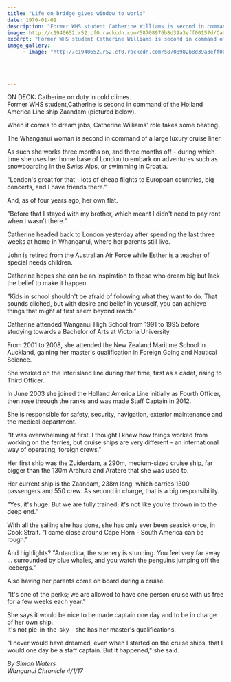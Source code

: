 ```yaml
---
title: "Life on bridge gives window to world"
date: 1970-01-01
description: "Former WHS student Catherine Williams is second in command of the Holland America Line ship Zaandam, Wanganui Chronicle article on 4/1/17..."
image: http://c1940652.r52.cf0.rackcdn.com/58708976b8d39a3eff00157d/Catherine-Williams-2nd-in-command-of-ship-4-Jan-2017.jpg
excerpt: "Former WHS student Catherine Williams is second in command of the Holland America Line ship Zaandam."
image_gallery:
     - image: "http://c1940652.r52.cf0.rackcdn.com/58708982b8d39a3eff00157f/Catherine-Williams-2nd-in-com-of-this-ship.jpg"
    
    
    
    
---
```


<p><span>ON DECK: Catherine on duty in cold climes.</span><br /><span>Former WHS student,Catherine is second in command of the Holland America Line ship Zaandam (pictured below).</span></p>
<p>When it comes to dream jobs, Catherine Williams' role takes some beating.</p>
<p>The Whanganui woman is second in command of a large luxury cruise liner.</p>
<p>As such she works three months on, and three months off - during which time she uses her home base of London to embark on adventures such as snowboarding in the Swiss Alps, or swimming in Croatia.</p>
<p>"London's great for that - lots of cheap flights to European countries, big concerts, and I have friends there."</p>
<p>And, as of four years ago, her own flat.</p>
<p>"Before that I stayed with my brother, which meant I didn't need to pay rent when I wasn't there."</p>
<p>Catherine headed back to London yesterday after spending the last three weeks at home in Whanganui, where her parents still live.</p>
<p>John is retired from the Australian Air Force while Esther is a teacher of special needs children.</p>
<p>Catherine hopes she can be an inspiration to those who dream big but lack the belief to make it happen.</p>
<p>"Kids in school shouldn't be afraid of following what they want to do. That sounds cliched, but with desire and belief in yourself, you can achieve things that might at first seem beyond reach."</p>
<p>Catherine attended Wanganui High School from 1991 to 1995 before studying towards a Bachelor of Arts at Victoria University.</p>
<p>From 2001 to 2008, she attended the New Zealand Maritime School in Auckland, gaining her master's qualification in Foreign Going and Nautical Science.</p>
<p>She worked on the Interisland line during that time, first as a cadet, rising to Third Officer.&nbsp;</p>
<p>In June 2003 she joined the Holland America Line initially as Fourth Officer, then rose through the ranks and was made Staff Captain in 2012.</p>
<p>She is responsible for safety, security, navigation, exterior maintenance and the medical department.</p>
<p>"It was overwhelming at first. I thought I knew how things worked from working on the ferries, but cruise ships are very different - an international way of operating, foreign crews."</p>
<p>Her first ship was the Zuiderdam, a 290m, medium-sized cruise ship, far bigger than the 130m Arahura and Aratere that she was used to.</p>
<p>Her current ship is the Zaandam, 238m long, which carries 1300 passengers and 550 crew. As second in charge, that is a big responsibility.</p>
<p>"Yes, it's huge. But we are fully trained; it's not like you're thrown in to the deep end."</p>
<p>With all the sailing she has done, she has only ever been seasick once, in Cook Strait. "I came close around Cape Horn - South America can be rough."</p>
<p>And highlights? "Antarctica, the scenery is stunning. You feel very far away ... surrounded by blue whales, and you watch the penguins jumping off the icebergs."</p>
<p>Also having her parents come on board during a cruise.</p>
<p>"It's one of the perks; we are allowed to have one person cruise with us free for a few weeks each year."</p>
<p>She says it would be nice to be made captain one day and to be in charge of her own ship.<br />It's not pie-in-the-sky - she has her master's qualifications.</p>
<p>"I never would have dreamed, even when I started on the cruise ships, that I would one day be a staff captain. But it happened," she said.</p>
<p><em>By Simon Waters</em><br /><em>Wanganui Chronicle 4/1/17</em></p>

